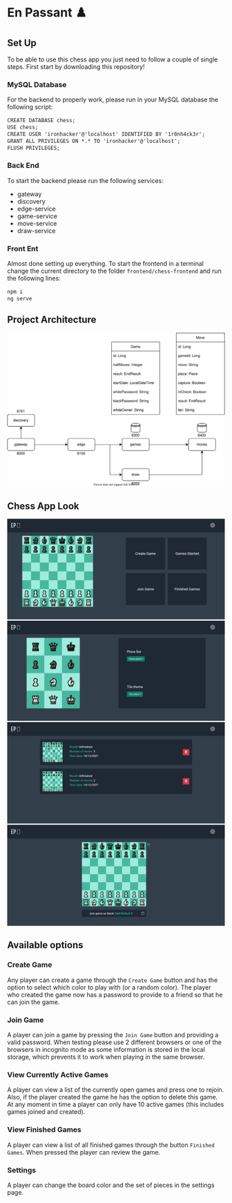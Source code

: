 # En Passant :chess_pawn:

## Set Up
To be able to use this chess app you just need to follow a couple of single steps.
First start by downloading this repository!

### MySQL Database
For the backend to properly work, please run in your MySQL database the following script:
```
CREATE DATABASE chess;
USE chess;
CREATE USER 'ironhacker'@'localhost' IDENTIFIED BY '1r0nh4ck3r';
GRANT ALL PRIVILEGES ON *.* TO 'ironhacker'@'localhost';
FLUSH PRIVILEGES;
```

### Back End
To start the backend please run the following services:
- gateway
- discovery
- edge-service
- game-service
- move-service
- draw-service

### Front Ent
Almost done setting up everything. To start the frontend in a terminal change the current directory to the folder ``` frontend/chess-frontend ``` and run the following lines:
```
npm i
ng serve
```

## Project Architecture
<img alt="diagram" src="https://github.com/EN-IH-WDPT-JUN21/MigNeves-ChessApp-FinalProject/blob/main/diagram.svg">

## Chess App Look
<img alt="project logo" src="https://github.com/EN-IH-WDPT-JUN21/MigNeves-ChessApp-FinalProject/blob/main/home-page.png">
<img alt="project logo" src="https://github.com/EN-IH-WDPT-JUN21/MigNeves-ChessApp-FinalProject/blob/main/settings.png">
<img alt="project logo" src="https://github.com/EN-IH-WDPT-JUN21/MigNeves-ChessApp-FinalProject/blob/main/game-list.png">
<img alt="project logo" src="https://github.com/EN-IH-WDPT-JUN21/MigNeves-ChessApp-FinalProject/blob/main/game.png">

## Available options
### Create Game
Any player can create a game through the ``` Create Game ``` button and has the option to select which color to play with (or a random color).
The player who created the game now has a password to provide to a friend so that he can join the game.

### Join Game
A player can join a game by pressing the ``` Join Game ``` button and providing a valid password. 
When testing please use 2 different browsers or one of the browsers in incognito mode as some information is stored in the local storage, which prevents it to work when playing in the same browser.

### View Currently Active Games
A player can view a list of the currently open games and press one to rejoin. Also, if the player created the game he has the option to delete this game.
At any moment in time a player can only have 10 active games (this includes games joined and created).

### View Finished Games
A player can view a list of all finished games through the button ``` Finished Games ```. When pressed the player can review the game.

### Settings
A player can change the board color and the set of pieces in the settings page.
